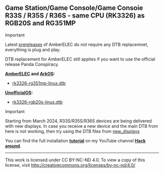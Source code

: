 Game Station/Game Console/Game Consoie R33S / R35S / R36S - same CPU (RK3326) as RGB20S and RG351MP
---
> [!IMPORTANT]
> Latest [prereleases](https://github.com/AmberELEC/AmberELEC-prerelease/releases/) of AmberELEC do not require any DTB replacemnet, everything is plug and play.
> 
> DTB replacement for AmberELEC still applies if you want to use the official release Panda Conspiracy.

**[AmberELEC](https://github.com/AmberELEC/AmberELEC/releases) and [ArkOS](https://github.com/christianhaitian/arkos/wiki#download-links):**
- [rk3326-rg351mp-linux.dtb](https://github.com/tech4bot/r35s/blob/main/rk3326-rg351mp-linux.dtb)

**[UnofficialOS](https://github.com/RetroGFX/UnofficialOS/releases):**
- [rk3326-rgb20s-linux.dtb](https://github.com/tech4bot/r35s/blob/main/rk3326-rgb20s-linux.dtb)

> [!IMPORTANT]
>Starting from March 2024, R33S/R35S/R36S devices are being delivered with new displays. In case you receive a new device and the main DTB from here is not working, then try using the DTB files from [new_displays](https://github.com/tech4bot/r35s/tree/main/new_displays)

You can find the full installation **[tutorial](https://youtu.be/Ahk9HmvoP-0)** on my YouTube channel **[Hack around](https://www.youtube.com/@hackaround/)**.

---
This work is licensed under CC BY-NC-ND 4.0. To view a copy of this license, visit http://creativecommons.org/licenses/by-nc-nd/4.0/
